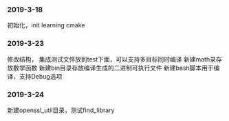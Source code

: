 ### 2019-3-18
初始化，init learning cmake
### 2019-3-23
修改结构，
集成测试文件放到test下面，可以支持多目标同时编译
新建math录存放数学函数
新建bin目录存放编译生成的二进制可执行文件
新建bash脚本用于编译，支持Debug选项
### 2019-3-24
新建openssl_util目录，测试find_library


